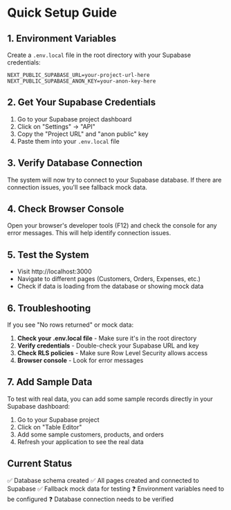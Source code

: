 # Quick Setup Guide

## 1. Environment Variables

Create a `.env.local` file in the root directory with your Supabase credentials:

```env
NEXT_PUBLIC_SUPABASE_URL=your-project-url-here
NEXT_PUBLIC_SUPABASE_ANON_KEY=your-anon-key-here
```

## 2. Get Your Supabase Credentials

1. Go to your Supabase project dashboard
2. Click on "Settings" → "API"
3. Copy the "Project URL" and "anon public" key
4. Paste them into your `.env.local` file

## 3. Verify Database Connection

The system will now try to connect to your Supabase database. If there are connection issues, you'll see fallback mock data.

## 4. Check Browser Console

Open your browser's developer tools (F12) and check the console for any error messages. This will help identify connection issues.

## 5. Test the System

- Visit http://localhost:3000
- Navigate to different pages (Customers, Orders, Expenses, etc.)
- Check if data is loading from the database or showing mock data

## 6. Troubleshooting

If you see "No rows returned" or mock data:

1. **Check your .env.local file** - Make sure it's in the root directory
2. **Verify credentials** - Double-check your Supabase URL and key
3. **Check RLS policies** - Make sure Row Level Security allows access
4. **Browser console** - Look for error messages

## 7. Add Sample Data

To test with real data, you can add some sample records directly in your Supabase dashboard:

1. Go to your Supabase project
2. Click on "Table Editor"
3. Add some sample customers, products, and orders
4. Refresh your application to see the real data

## Current Status

✅ Database schema created
✅ All pages created and connected to Supabase
✅ Fallback mock data for testing
❓ Environment variables need to be configured
❓ Database connection needs to be verified 